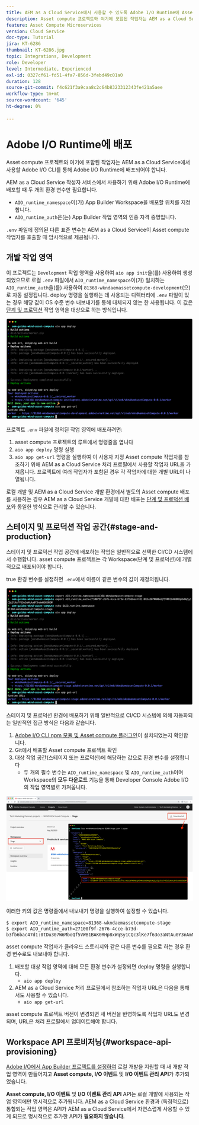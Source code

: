 ```yaml
---
title: AEM as a Cloud Service에서 사용할 수 있도록 Adobe I/O Runtime에 Asset compute 작업자 배포
description: Asset compute 프로젝트와 여기에 포함된 작업자는 AEM as a Cloud Service에서 사용하려면 Adobe I/O Runtime에 배포되어야 합니다.
feature: Asset Compute Microservices
version: Cloud Service
doc-type: Tutorial
jira: KT-6286
thumbnail: KT-6286.jpg
topic: Integrations, Development
role: Developer
level: Intermediate, Experienced
exl-id: 0327cf61-fd51-4fa7-856d-3febd49c01a0
duration: 128
source-git-commit: f4c621f3a9caa8c2c64b8323312343fe421a5aee
workflow-type: tm+mt
source-wordcount: '645'
ht-degree: 0%

---
```


# Adobe I/O Runtime에 배포

Asset compute 프로젝트와 여기에 포함된 작업자는 AEM as a Cloud Service에서 사용할 Adobe I/O CLI를 통해 Adobe I/O Runtime에 배포되어야 합니다.

AEM as a Cloud Service 작성자 서비스에서 사용하기 위해 Adobe I/O Runtime에 배포할 때 두 개의 환경 변수만 필요합니다.

+ `AIO_runtime_namespace`이(가) App Builder Workspace을 배포할 위치를 지정합니다.
+ `AIO_runtime_auth`은(는) App Builder 작업 영역의 인증 자격 증명입니다.

`.env` 파일에 정의된 다른 표준 변수는 AEM as a Cloud Service이 Asset compute 작업자를 호출할 때 암시적으로 제공됩니다.

## 개발 작업 영역

이 프로젝트는 `Development` 작업 영역을 사용하여 `aio app init`을(를) 사용하여 생성되었으므로 로컬 `.env` 파일에서 `AIO_runtime_namespace`이(가) 일치하는 `AIO_runtime_auth`을(를) 사용하여 `81368-wkndaemassetcompute-development`(으)로 자동 설정됩니다.  deploy 명령을 실행하는 데 사용되는 디렉터리에 `.env` 파일이 있는 경우 해당 값이 OS 수준 변수 내보내기를 통해 대체되지 않는 한 사용됩니다. 이 값은 [단계 및 프로덕션](#stage-and-production) 작업 영역을 대상으로 하는 방식입니다.

![.env 변수를 사용하여 aio 앱 배포](./assets/runtime/development__aio.png)

프로젝트 `.env` 파일에 정의된 작업 영역에 배포하려면:

1. asset compute 프로젝트의 루트에서 명령줄을 엽니다
1. `aio app deploy` 명령 실행
1. `aio app get-url` 명령을 실행하여 이 사용자 지정 Asset compute 작업자를 참조하기 위해 AEM as a Cloud Service 처리 프로필에서 사용할 작업자 URL을 가져옵니다. 프로젝트에 여러 작업자가 포함된 경우 각 작업자에 대한 개별 URL이 나열됩니다.

로컬 개발 및 AEM as a Cloud Service 개발 환경에서 별도의 Asset compute 배포를 사용하는 경우 AEM as a Cloud Service 개발에 대한 배포는 [단계 및 프로덕션 배포](#stage-and-production)와 동일한 방식으로 관리할 수 있습니다.

## 스테이지 및 프로덕션 작업 공간{#stage-and-production}

스테이지 및 프로덕션 작업 공간에 배포하는 작업은 일반적으로 선택한 CI/CD 시스템에서 수행합니다. asset compute 프로젝트는 각 Workspace(단계 및 프로덕션)에 개별적으로 배포되어야 합니다.

true 환경 변수를 설정하면 `.env`에서 이름이 같은 변수의 값이 재정의됩니다.

![내보내기 변수를 사용하여 aio 앱 배포](./assets/runtime/stage__export-and-aio.png)

스테이지 및 프로덕션 환경에 배포하기 위해 일반적으로 CI/CD 시스템에 의해 자동화되는 일반적인 접근 방식은 다음과 같습니다.

1. [Adobe I/O CLI npm 모듈 및 Asset compute 플러그인](../set-up/development-environment.md#aio)이 설치되었는지 확인합니다.
1. Git에서 배포할 Asset compute 프로젝트 확인
1. 대상 작업 공간(스테이지 또는 프로덕션)에 해당하는 값으로 환경 변수를 설정합니다
   + 두 개의 필수 변수는 `AIO_runtime_namespace` 및 `AIO_runtime_auth`이며 Workspace의 __모두 다운로드__ 기능을 통해 Developer Console Adobe I/O의 작업 영역별로 가져옵니다.

![Adobe Developer Console - AIO 런타임 네임스페이스 및 인증](./assets/runtime/stage-auth-namespace.png)

이러한 키의 값은 명령줄에서 내보내기 명령을 실행하여 설정할 수 있습니다.

```
$ export AIO_runtime_namespace=81368-wkndaemassetcompute-stage
$ export AIO_runtime_auth=27100f9f-2676-4cce-b73d-b3fb6bac47d1:0tDu307W6MboQf5VWB1BAK0RHp8xWqSy1CQc3lKe7f63o3aNtAu0Y3nAmN56502W
```

asset compute 작업자가 클라우드 스토리지와 같은 다른 변수를 필요로 하는 경우 환경 변수로도 내보내야 합니다.

1. 배포할 대상 작업 영역에 대해 모든 환경 변수가 설정되면 deploy 명령을 실행합니다.
   + `aio app deploy`
1. AEM as a Cloud Service 처리 프로필에서 참조하는 작업자 URL은 다음을 통해서도 사용할 수 있습니다.
   + `aio app get-url`

asset compute 프로젝트 버전이 변경되면 새 버전을 반영하도록 작업자 URL도 변경되며, URL은 처리 프로필에서 업데이트해야 합니다.

## Workspace API 프로비저닝{#workspace-api-provisioning}

[Adobe I/O에서 App Builder 프로젝트를 설정하여](../set-up/app-builder.md) 로컬 개발을 지원할 때 새 개발 작업 영역이 만들어지고 __Asset compute, I/O 이벤트__ 및 __I/O 이벤트 관리 API__&#x200B;가 추가되었습니다.

__Asset compute, I/O 이벤트__ 및 __I/O 이벤트 관리 API__ API는 로컬 개발에 사용되는 작업 영역에만 명시적으로 추가됩니다. AEM as a Cloud Service 환경과 (독점적으로) 통합되는 작업 영역은 API가 AEM as a Cloud Service에서 자연스럽게 사용할 수 있게 되므로 명시적으로 추가한 API가 __필요하지 않습니다__.
